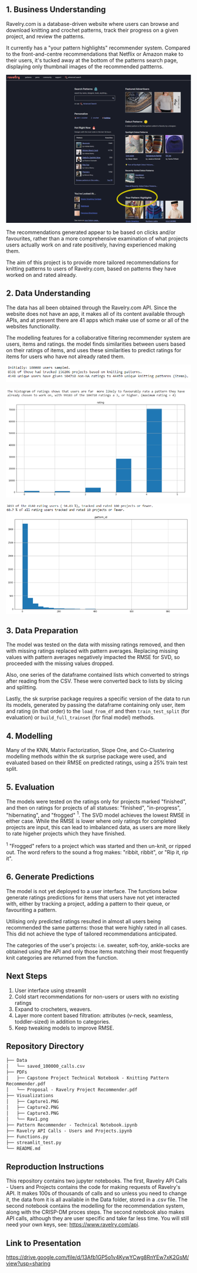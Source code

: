 ## 1. Business Understanding
Ravelry.com is a database-driven website where users can browse and download knitting and crochet patterns, track their progress on a given project, and review the patterns. 

It currently has a "your pattern highlights" recommender system. Compared to the front-and-centre recommendations that Netflix or Amazon make to their users, it's tucked away at the bottom of the patterns search page, displaying only thumbnail images of the recommended pattterns. 

![alt text](https://github.com/clareadunne/PatternRecommender/blob/main/Vizualisations/Rav1.png)

The recommendations generated appear to be based on clicks and/or favourites, rather than a more comprehensive examination of what projects users actually work on and rate positively, having experienced making them. 

The aim of this project is to provide more tailored recommendations for knitting patterns to users of Ravelry.com, based on patterns they have worked on and rated already. 
## 2. Data Understanding
The data has all been obtained through the Ravelry.com API. Since the website does not have an app, it makes all of its content available through APIs, and at present there are 41 apps which make use of some or all of the websites functionality.

The modelling features for a collaborative filtering recommender system are users, items and ratings. the model finds similarities between users based on their ratings of items, and uses these similarities to predict ratings for items for users who have not already rated them.

![alt text](https://github.com/clareadunne/PatternRecommender/blob/main/Vizualisations/Capture1.PNG)

![alt text](https://github.com/clareadunne/PatternRecommender/blob/main/Vizualisations/Capture2.PNG)

![alt text](https://github.com/clareadunne/PatternRecommender/blob/main/Vizualisations/Capture3.PNG)

## 3. Data Preparation
The model was tested on the data with missing ratings removed, and then with missing ratings replaced with pattern averages. Replacing missing values with pattern averages negatively impacted the RMSE for SVD, so proceeded with the missing values dropped. 

Also, one series of the dataframe contained lists which converted to strings after reading from the CSV. These were converted back to lists by slicing and splitting. 

Lastly, the sk surprise package requires a specific version of the data to run its models, generated by passing the dataframe containing only user, item and rating (in that order) to the <code>load_from_df</code> and then <code>train_test_split</code> (for evaluation) or <code>build_full_trainset</code> (for final model) methods. 
## 4. Modelling
Many of the KNN, Matrix Factorization, Slope One, and Co-Clustering modelling methods within the sk surprise package were used, and evaluated based on their RMSE on predicted ratings, using a 25% train test split. 
## 5. Evaluation
The models were tested on the ratings only for projects marked "finished", and then on ratings for projects of all statuses: "finished", "in-progress", "hibernating", and "frogged" $^{1}$. The SVD model achieves the lowest RMSE in either case. While the RMSE is lower where only ratings for completed projects are input, this can lead to imbalanced data, as users are more likely to rate higeher projects which they have finished. 

$^{1}$ "Frogged" refers to a project which was started and then un-knit, or ripped out. The word refers to the sound a frog makes: "ribbit, ribbit", or "Rip it, rip it".
## 6. Generate Predictions
The model is not yet deployed to a user interface. The functions below generate ratings predictions for items that users have not yet interacted with, either by tracking a project, adding a pattern to their queue, or favouriting a pattern. 

Utilising only predicted ratings resulted in almost all users being recommended the same patterns: those that were highly rated in all cases. This did not achieve the type of tailored recommendations anticipated. 

The categories of the user's projects: i.e. sweater, soft-toy, ankle-socks are obtained using the API and only those items matching their most frequently knit categories are returned from the function. 
## Next Steps
1. User interface using streamlit
2. Cold start recommendations for non-users or users with no existing ratings
3. Expand to crocheters, weavers.
4. Layer more content based filtration: attributes (v-neck, seamless, toddler-sized) in addition to categories. 
5. Keep tweaking models to improve RMSE. 

## Repository Directory
```
├── Data
│   └── saved_100000_calls.csv
├── PDFs
│   ├── Capstone Project Technical Notebook - Knitting Pattern Recommender.pdf
│   └── Proposal - Ravelry Project Recommender.pdf
├── Visualizations
│   ├── Capture1.PNG
│   ├── Capture2.PNG
│   ├── Capture3.PNG
│   └── Rav1.png
├── Pattern Recommender - Technical Notebook.ipynb
├── Ravelry API Calls - Users and Projects.ipynb
├── Functions.py
├── streamlit_test.py
└── README.md
```
## Reproduction Instructions
This repository contains two jupyter notebooks. The first, Ravelry API Calls - Users and Projects contains the code for making requests of Ravelry's API. It makes 100s of thousands of calls and so unless you need to change it, the data from it is all available in the Data folder, stored in a .csv file. 
The second notebook contains the modelling for the recommendation system, along with the CRISP-DM proces steps. 
The second notebook also makes API calls, although they are user specific and take far less time. You will still need your own keys, see: https://www.ravelry.com/api.

## Link to Presentation
https://drive.google.com/file/d/13Afb1GP5o1v4KywYCwg8RnYEw7xK2GsM/view?usp=sharing
